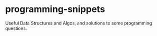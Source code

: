 # programming-snippets
Useful Data Structures and Algos, and solutions to some programming questions.
